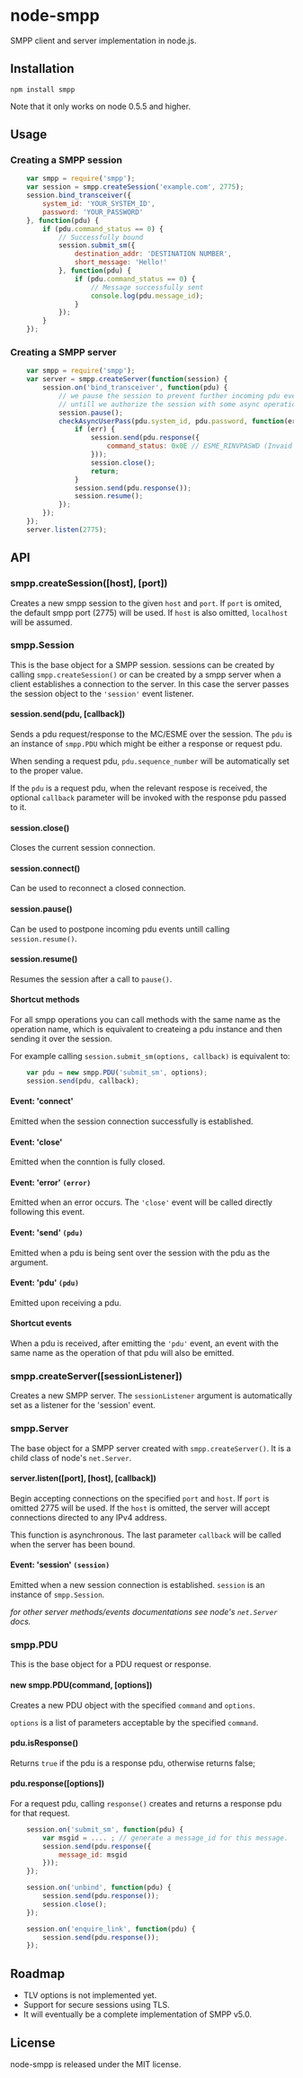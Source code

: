 node-smpp
=========
SMPP client and server implementation in node.js.


Installation
------------

    npm install smpp

Note that it only works on node 0.5.5 and higher.

Usage
-----
### Creating a SMPP session

``` javascript
    var smpp = require('smpp');
    var session = smpp.createSession('example.com', 2775);
    session.bind_transceiver({
        system_id: 'YOUR_SYSTEM_ID',
        password: 'YOUR_PASSWORD'
    }, function(pdu) {
        if (pdu.command_status == 0) {
            // Successfully bound
            session.submit_sm({
                destination_addr: 'DESTINATION NUMBER',
                short_message: 'Hello!'
            }, function(pdu) {
                if (pdu.command_status == 0) {
                    // Message successfully sent
                    console.log(pdu.message_id);
                }
			});
        }
    });
```

### Creating a SMPP server

``` javascript
    var smpp = require('smpp');
    var server = smpp.createServer(function(session) {
        session.on('bind_transceiver', function(pdu) {
            // we pause the session to prevent further incoming pdu events,
            // untill we authorize the session with some async operation.
            session.pause();
            checkAsyncUserPass(pdu.system_id, pdu.password, function(err) {
                if (err) {
                    session.send(pdu.response({
                        command_status: 0x0E // ESME_RINVPASWD (Invaid Password)
                    }));
                    session.close();
                    return;
                }
                session.send(pdu.response());
                session.resume();
            });
        });
    });
    server.listen(2775);
```

API
-------

### smpp.createSession([host], [port])
Creates a new smpp session to the given `host` and `port`. If `port` is omited,
the default smpp port (2775) will be used. If `host` is also omitted, `localhost`
will be assumed.

### smpp.Session
This is the base object for a SMPP session. sessions can be created by calling
`smpp.createSession()` or can be created by a smpp server when a client
establishes a connection to the server. In this case the server passes the
session object to the `'session'` event listener.

#### session.send(pdu, [callback])
Sends a pdu request/response to the MC/ESME over the session.
The `pdu` is an instance of `smpp.PDU` which might be either a response or
request pdu.

When sending a request pdu, `pdu.sequence_number` will be automatically set to
the proper value.

If the `pdu` is a request pdu, when the relevant respose is received, the
optional `callback` parameter will be invoked with the response pdu passed to it.

#### session.close()
Closes the current session connection.

#### session.connect()
Can be used to reconnect a closed connection.

#### session.pause()
Can be used to postpone incoming pdu events untill calling `session.resume()`.

#### session.resume()
Resumes the session after a call to `pause()`.

#### Shortcut methods
For all smpp operations you can call methods with the same name as the operation
name, which is equivalent to createing a pdu instance and then sending it over
the session.

For example calling `session.submit_sm(options, callback)` is equivalent to:

``` javascript
    var pdu = new smpp.PDU('submit_sm', options);
    session.send(pdu, callback);
```

#### Event: 'connect'
Emitted when the session connection successfully is established.

#### Event: 'close'
Emitted when the conntion is fully closed.

#### Event: 'error' `(error)`
Emitted when an error occurs. The `'close'` event will be called directly
following this event.

#### Event: 'send' `(pdu)`
Emitted when a pdu is being sent over the session with the pdu as the argument.

#### Event: 'pdu' `(pdu)`
Emitted upon receiving a pdu.

#### Shortcut events
When a pdu is received, after emitting the `'pdu'` event, an event with the same
name as the operation of that pdu will also be emitted.

### smpp.createServer([sessionListener])
Creates a new SMPP server. The `sessionListener` argument is automatically set
as a listener for the 'session' event.

### smpp.Server
The base object for a SMPP server created with `smpp.createServer()`.
It is a child class of node's `net.Server`.

#### server.listen([port], [host], [callback])
Begin accepting connections on the specified `port` and `host`. If `port` is
omitted 2775 will be used. If the `host` is omitted, the server will accept
connections directed to any IPv4 address.

This function is asynchronous. The last parameter `callback` will be called when
the server has been bound.

#### Event: 'session' `(session)`
Emitted when a new session connection is established.
`session` is an instance of `smpp.Session`.

*for other server methods/events documentations see node's `net.Server` docs.*

### smpp.PDU
This is the base object for a PDU request or response.

#### new smpp.PDU(command, [options])
Creates a new PDU object with the specified `command` and `options`.

`options` is a list of parameters acceptable by the specified `command`.

#### pdu.isResponse()
Returns `true` if the pdu is a response pdu, otherwise returns false;

#### pdu.response([options])
For a request pdu, calling `response()` creates and returns a response pdu for
that request.

``` javascript
    session.on('submit_sm', function(pdu) {
        var msgid = .... ; // generate a message_id for this message.
        session.send(pdu.response({
            message_id: msgid
        }));
    });

    session.on('unbind', function(pdu) {
        session.send(pdu.response());
        session.close();
    });

    session.on('enquire_link', function(pdu) {
        session.send(pdu.response());
    });
```

Roadmap
-------
* TLV options is not implemented yet.
* Support for secure sessions using TLS.
* It will eventually be a complete implementation of SMPP v5.0.

License
-------
node-smpp is released under the MIT license.
